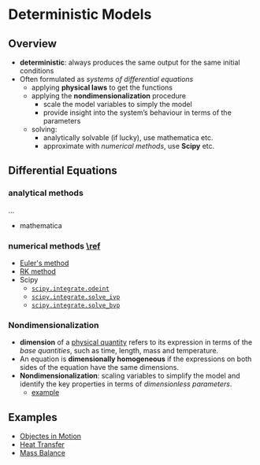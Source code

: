 # Deterministic Models

## Overview

- **deterministic**: always produces the same output for the same initial conditions
- Often formulated as _systems of differential equations_
  - applying **physical laws** to get the functions
  - applying the **nondimensionalization** procedure
    - scale the model variables to simply the model
    - provide insight into the system’s behaviour in terms of the parameters
  - solving:
    - analytically solvable (if lucky), use mathematica etc.
    - approximate with _numerical methods_, use **Scipy** etc.

## Differential Equations

### analytical methods

...
- mathematica

### numerical methods [\ref](https://pythonnumericalmethods.berkeley.edu/notebooks/chapter22.00-ODE-Initial-Value-Problems.html)

- [Euler's method](https://pythonnumericalmethods.berkeley.edu/notebooks/chapter22.03-The-Euler-Method.html)
- [RK method](https://pythonnumericalmethods.berkeley.edu/notebooks/chapter22.05-Predictor-Corrector-Methods.html)
- Scipy
  - [`scipy.integrate.odeint`](https://docs.scipy.org/doc/scipy/reference/generated/scipy.integrate.odeint.html)
  - [`scipy.integrate.solve_ivp`](https://pythonnumericalmethods.berkeley.edu/notebooks/chapter22.06-Python-ODE-Solvers.html)
  - [`scipy.integrate.solve_bvp`](https://pythonnumericalmethods.berkeley.edu/notebooks/chapter23.05-Python-ODE-Solvers.html)

### Nondimensionalization

- **dimension** of a [physical quantity](https://en.wikipedia.org/wiki/International_System_of_Quantities) refers to its expression in terms of the _base quantities_, such as time, length, mass and temperature. 
- An equation is **dimensionally homogeneous** if the expressions on both sides of the equation have the same dimensions. 
- **Nondimensionalization**: scaling variables to simplify the model and identify the key properties in terms of _dimensionless parameters_.
  - [example](https://ubcmath.github.io/MATH360/deterministic/nondimensionalization/scaling.html)

## Examples
- [Objectes in Motion](https://ubcmath.github.io/MATH360/deterministic/motion/index.html)
- [Heat Transfer](https://ubcmath.github.io/MATH360/deterministic/heat/index.html)
- [Mass Balance](https://ubcmath.github.io/MATH360/deterministic/heat/index.html)
